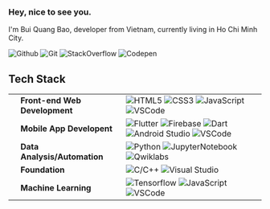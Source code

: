 ###  Hey, nice to see you.
I'm Bui Quang Bao, developer from  Vietnam, currently living in  Ho Chi Minh City.

![Github](https://img.shields.io/badge/-Github-black?style=flat-square&logo=Github)
![Git](https://img.shields.io/badge/-Git-black?style=flat-square&logo=Git)
![StackOverflow](https://img.shields.io/badge/-StackOverflow-black?style=flat-square&logo=StackOverflow)
![Codepen](https://img.shields.io/badge/-Codepen-black?style=flat-square&logo=Codepen)

## Tech Stack
|   |   |   |
|-- |------|------------|
|   | **Front-end Web Development** | ![HTML5](https://img.shields.io/badge/-HTML5-black?style=flat-square&logo=html5) ![CSS3](https://img.shields.io/badge/-CSS3-black?style=flat-square&logo=css3&logoColor=blue) ![JavaScript](https://img.shields.io/badge/-JavaScript-black?style=flat-square&logo=javascript) ![VSCode](https://img.shields.io/badge/-VSCode-black?style=flat-square&logo=visual-studio-code&logoColor=blue)|
|   | **Mobile App Developent** | ![Flutter](https://img.shields.io/badge/-Flutter-black?style=flat-square&logo=Flutter&logoColor=blue) ![Firebase](https://img.shields.io/badge/-Firebase-black?style=flat-square&logo=Firebase) ![Dart](https://img.shields.io/badge/-Dart-black?style=flat-square&logo=Dart&logoColor=blue) ![Android Studio](https://img.shields.io/badge/-Android_Studio-black?style=flat-square&logo=Android) ![VSCode](https://img.shields.io/badge/-VSCode-black?style=flat-square&logo=visual-studio-code&logoColor=blue) |
|   | **Data Analysis/Automation** | ![Python](https://img.shields.io/badge/-Python-black?style=flat-square&logo=Python) ![JupyterNotebook](https://img.shields.io/badge/-Jupyter_Notebook-black?style=flat-square&logo=Jupyter) ![Qwiklabs](https://img.shields.io/badge/-Qwiklabs-black?style=flat-square&logo=Qwiklabs) |
|   | **Foundation** | ![C/C++](https://img.shields.io/badge/-C/C++-black?style=flat-square&logo=c%2B%2B&logoColor=blue) ![Visual Studio](https://img.shields.io/badge/-Visual_Studio-black?style=flat-square&logo=visual-studio&logoColor=purple) |
|   | **Machine Learning** | ![Tensorflow](https://img.shields.io/badge/-TensorFlow-black?style=flat-square&logo=Tensorflow) ![JavaScript](https://img.shields.io/badge/-JavaScript-black?style=flat-square&logo=javascript) ![VSCode](https://img.shields.io/badge/-VSCode-black?style=flat-square&logo=visual-studio-code&logoColor=blue) |



<!-- 
    Visitors
    Portfolio
    Personal Blogs 
    Social Media, Contact
    Languages and Tools
    Projects
    Github Stats
 -->
